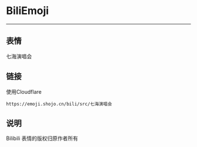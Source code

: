# BiliEmoji
---
## 表情
七海演唱会
## 链接
使用Cloudflare
```
https://emoji.shojo.cn/bili/src/七海演唱会
```
## 说明
Bilibili 表情的版权归原作者所有
